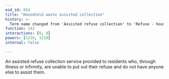 ```yaml
---
esd_id: 854
title: "Household waste assisted collection"
history: >-
  Term name changed from 'Assisted refuse collection' to 'Refuse - household waste - assisted collection' in version 3.00. Name changed to 'Household waste assisted collection' in version 4.00.
function: 142
interactions: [0, 8]
powers: [1210, 1210]
internal: false

---
```


An assisted refuse collection service provided to residents who, through illness or infirmity, are unable to put out their refuse and do not have anyone else to assist them.

